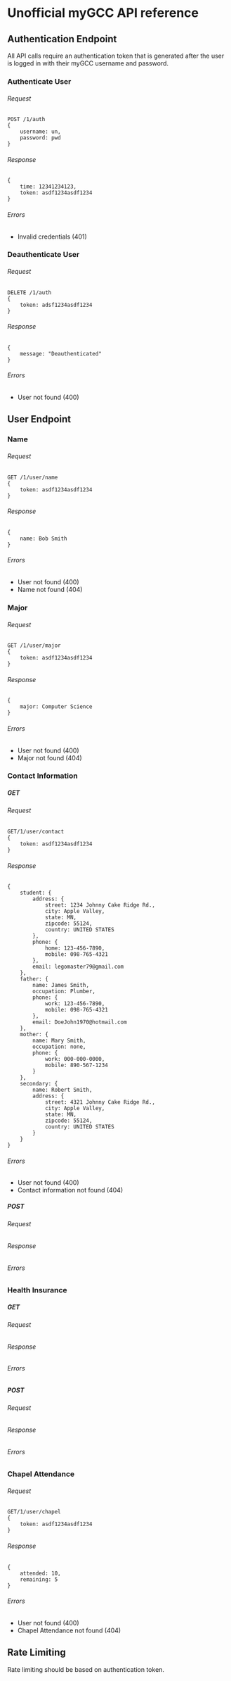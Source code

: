 # Unofficial myGCC API reference

## Authentication Endpoint

All API calls require an authentication token that is generated after the user is logged in with their myGCC username and password.

### Authenticate User

###### Request

    POST /1/auth 
    {
        username: un,
        password: pwd
    }
    
###### Response

    {
        time: 12341234123,
        token: asdf1234asdf1234
    }
    
###### Errors

- Invalid credentials (401)
        
    
### Deauthenticate User

###### Request

    DELETE /1/auth
    {
        token: adsf1234asdf1234
    }

###### Response

    {
        message: "Deauthenticated"
    }
    
###### Errors

- User not found (400)
    
## User Endpoint

### Name

###### Request

    GET /1/user/name
    {
        token: asdf1234asdf1234
    }
    
###### Response

    {
        name: Bob Smith
    }
    
###### Errors

- User not found (400)
- Name not found (404)

### Major

###### Request

    GET /1/user/major
    {
        token: asdf1234asdf1234
    }
    
###### Response

    {
        major: Computer Science
    }
    
###### Errors

- User not found (400)
- Major not found (404)

### Contact Information

##### GET

###### Request

    GET/1/user/contact
    {
        token: asdf1234asdf1234
    }
    
###### Response

    {
        student: {
            address: {
                street: 1234 Johnny Cake Ridge Rd.,
                city: Apple Valley,
                state: MN,
                zipcode: 55124,
                country: UNITED STATES
            },
            phone: {
                home: 123-456-7890,
                mobile: 098-765-4321
            },
            email: legomaster79@gmail.com
        },
        father: {
            name: James Smith,
            occupation: Plumber,
            phone: {
                work: 123-456-7890,
                mobile: 098-765-4321
            },
            email: DoeJohn1970@hotmail.com
        },
        mother: {
            name: Mary Smith,
            occupation: none,
            phone: {
                work: 000-000-0000,
                mobile: 890-567-1234
            }
        },
        secondary: {
            name: Robert Smith,
            address: {
                street: 4321 Johnny Cake Ridge Rd.,
                city: Apple Valley,
                state: MN,
                zipcode: 55124,
                country: UNITED STATES
            }
        }
    }
    
###### Errors

- User not found (400)
- Contact information not found (404)

##### POST

###### Request

###### Response

###### Errors

### Health Insurance

##### GET

###### Request
       
###### Response
       
###### Errors

##### POST

###### Request
       
###### Response
       
###### Errors

### Chapel Attendance

###### Request

    GET/1/user/chapel
    {
        token: asdf1234asdf1234
    }
    
###### Response

    {
        attended: 10,
        remaining: 5
    }

###### Errors

- User not found (400)
- Chapel Attendance not found (404)
    
## Rate Limiting

Rate limiting should be based on authentication token.
